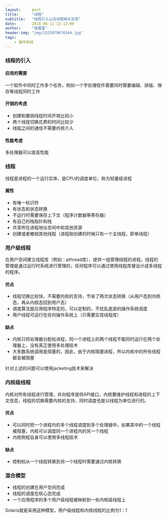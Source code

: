 ```yaml
---
layout:     post
title:      "线程"
subtitle:   "线程引入以及线程相关实现"
date:       2018-06-11 13:12:00
author:     "邹盛富"
header-img: "img/1525970676344.jpg"
tags:
    - 操作系统
---
```


### 线程的引入

#### 应用的需要
一个软件中同时工作多个任务，例如一个字处理软件需要同时需要编辑、排版、保存等线程同时工作

#### 开销的考虑
- 创建和撤销线程时间开销比较小
- 两个线程切换花费的时间比较少
- 线程之间的通信不需要内核介入

#### 性能考虑
多处理器可以提高性能

### 线程
线程是进程的一个运行实体，是CPU的调度单位，称为轻量级进程

#### 属性
- 有唯一标识符
- 有状态和状态转换
- 不运行时需要保存上下文（程序计数器等寄存器）
- 有自己的栈指针和栈
- 共享所在进程地址空间中和其他资源
- 创建或者撤销其他线程（进程刚创建的时候只有一个主线程，即单线程）

### 用户级线程
在用户空间建立线程库（例如：pthread库），提供一组管理线程的进程，线程的管理是通过运行时系统进行管理的，任何程序可以通过使用线程库被设计成多线程的程序。

#### 优点
- 线程切换比较快，不需要内核的支持，节省了两次状态转换（从用户态到内核态，再从内核态回到用户态）
- 调度算法是应用程序特定的，可以定制的，不扰乱底层的操作系统调度
- 用户线程可运行在任何操作系统上（只需要实现线程库）

#### 缺点
- 内核只将处理器分配给进程，同一个进程上的两个线程不能同时运行在两个处理器上，没有真正使用多处理技术
- 大多数系统调用是阻塞的，因此，由于内核阻塞进程，所以内核中的所有线程都会被阻塞

针对上述的问题可以使用jacketing技术来解决

### 内核级线程
内核对所有线程进行管理，并向程序提供API接口，内核要维护线程和进程的上下文信息，线程的切换需要内核的支持，同时调度也是以线程为单位进行的。

#### 优点
- 可以同时把一个进程内的多个线程调度到多个处理器中，如果其中的一个线程被阻塞，内核可以调度同一个进程内的另一个线程
- 内核例程自身可以使用多线程技术

#### 缺点
- 控制权从一个线程转换到另一个线程时需要通过内核转换

### 混合模型
- 线程的创建在用户空间完成
- 线程的调度在核心态完成
- 一个应用程序的多个用户级线程被映射到一些内核级线程上

Solaris就是采用这种模型，用户级线程和内核线程的比例为1：1
